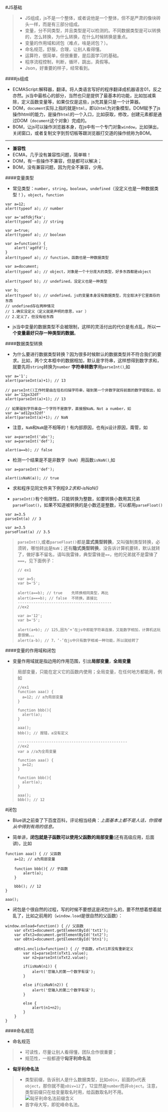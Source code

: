 #JS基础
> - JS组成，js不是一个整体，或者说他是一个整体，但不是严肃的像块砖头一样，而是有三部分组成。
> - 变量，分不同类型，并且类型是可以检测的。不同数据类型是可以转换的，怎么转换，为什么转换，在什么时候转换是重点。
> - 变量的作用域和闭包（难点，啥是闭包？）。
> - 命名规范，舒服，合理，让别人看得懂。
> - 运算符，很简单，但很重要，是后面学习的基础。
> - 程序流程控制，判断，循环，跳出，真假等。
> - Json，好重要的样子，经常看到。

####js组成
- ECMAScript:解释器，翻译。将人类语言写好的程序翻译成机器语言01，反之亦然。js当中最核心的部分，当然也只是提供了最基本的功能，比如加减乘除，定义函数变量等，如果仅仅是这些，js充其量只是一个计算器。
- DOM，`document`实际上指的就是`html`，即以`html`为对象模型。DOM赋予了js操作html的能力，是操作`html`的一个入口，比如获取，修改，创建元素都是通过DOM（`document`这个对象）完成的。
- BOM，让js可以操作浏览器本身，在js中有一个专门对象`window`，比如弹出，关闭窗口，或者复制文字到剪切板等跟浏览器打交道的操作统称为BOM。
---
- **兼容性**
- ECMA，几乎没有兼容性问题，简单嘛！
- DOM，有一些操作不兼容，但是都可以解决；
- BOM，没有兼容问题，因为完全不兼容，少用。

####变量类型
- 常见类型：`number`，`string`，`boolean`，`undefined`（没定义也是一种数据类型！），`object`，`function`

```
var a=12;
alert(typeof a); // number

var a='adfdkjfka';
alert(typeof a); // string

var a=true;
alert(typeof a); // boolean

var a=function() {
	alert('agdfd');
}
alert(typeof a); // function，函数也是一种数据类型

var a=document;
alert(typeof a); // object，对象是一个十分庞大的类型，好多东西都是object

alert(typeof b); // undefined，没定义也是一种类型

var b;
alert(typeof b); // undefined，js的变量本身没有数据类型，完全取决于它里面存的东西
// undefined存在两种情况
// 1.确实没定义（定义就是声明的意思，var ）
// 2.定义了，但没有给东西
```

- js当中变量的数据类型不会被限制，这样的灵活付出的代价是有点乱，所以**一个变量最好只存一种类型的数据**。

####数据类型转换
- 为什么要进行数据类型转换？因为很多时候默认的数据类型并不符合我们的要求。比如，两个文本框中的数据相加，默认是字符串，这样想得到数字求和，就要先将`string`转换为`number`
**字符串转数字**用`parseInt()`,如

```
var a='1';
alert(parseInt(a)+1); // 13 

// parseInt()工作时是由左往右扫描字符串，碰到第一个非数字就将前面的数字提取出，如
var a='12px32df'
alert(parseInt(a)+1); // 13

// 如果碰到字符串自一个字符不是数字，直接报NaN，Not a number，如
var a='ad12px32df'
alert(parseInt(a)+1); // NaN

```

- 注意，`NaN`和`NaN`是不相等的！有内部原因，也有js设计原因，甭管，如

```
var a=parseInt('abc');
var a=parseInt('def');

alert(a==b); // false
```

- 检测一个结果是不是非数字（`NaN`）用函数`isNaN()`,如

```
var a=parseInt('def');

alert(isNaN(a)); // true
```

- 求和程序见同文件夹下例程*9.2求和-isNaN()*

- `parseInt()`有个局限性，只能转换为整数，如要转换小数用其兄弟`parseFloat()`，如果不知道被转换的是小数还是整数，可以都用`parseFloat()`

```
var a=3.5
parseInt(a) // 3

var a=3.5
parseFloat(a) // 3.5
```
> `parseInt()`,或者`parseFloat()`都是**显式类型转换**，又叫强制类型转换，必须转，哪怕转出是`NaN`；还有**隐式类型转换**，没告诉计算机要转，默认就转了，做好事不留名，请叫我雷锋，典型雷锋是`==`，他的兄弟就不是雷锋了`===`，见下面例子：
> ```
> // ex1
> 
> var a=5;
> var b='5';
> 
> alert(a==b); // true    先转换相同类型，再比
> alert(a===b); // false  不转换，直接比
> ------------------------------------------
> //ex2
> 
> var a='12';
> var b='5';
> 
> alert(a+b); // 125,因为‘+’在js中即能字符串连接，又能数字相加，计算机这玩意很懒。。。
> alert(a-b); // 7，‘-’在js中只有数字相减一种功能，所以就给转了
> ```

####变量的作用域和闭包
- 变量作用域就是指边用的作用范围，引出**局部变量**，**全局变量**
> 局部变量，只能在定义它的函数内使用；全局变量，在任何地方都能用，例如
> ```
> //ex1
> function aaa() {
> 	a=12; // a为局部变量
> }
>
> function bbb(){
> 	alert(a);
> }
>
> aaa();
> bbb(); // 报错，a没有定义
>
> -------------------------------------------------
> //ex2
> var a //a为全局变量
>
> function aaa() {
> 	a=12;
> }
>
> function bbb(){
> 	alert(a);
> }
>
> aaa();
> bbb(); // 12
> ```

#闭包
- Blue讲之前查了下百度百科，评论相当经典：*上面基本上都不是人话，你很难从中得到有用的信息。*

- 简单讲，**闭包就是子函数可以使用父函数的局部变量**(还有高级应用，后面讲)，比如

```
function aaa() { // 父函数
	a=12; // a为局部变量

	function bbb(){ // 子函数
		alert(a);
	}

	bbb(); // 12
}

aaa();
```
- 闭包是个很自然的过程，写的时候不要想这是闭包什么的，要不然想着想着就乱了，比如之前用的（`window.load`是很自然的父函数）：

```
window.onload=function() { // 父函数
    var oTxt1=document.getElementById('txt1');
    var oTxt2=document.getElementById('txt2');
    var oBtn1=document.getElementById('btn1');

    oBtn1.onclick=function() { // 子函数，oTxt1并没有重新定义
        var n1=parseInt(oTxt1.value);
        var n2=parseInt(oTxt2.value);

        if(isNaN(n1)) {
            alert('您输入的第一个数字有误');
        }

        else if(isNaN(n2)) {
            alert('您输入的第二个数字有误');
        }

        else {
            alert(n1+n2);
        }
    }
}
```
####命名规范
- 命名规范
> - 可读性，尽量让别人看得懂，团队合作很重要；
> - 规范性，一般都遵守**匈牙利命名法**
- **匈牙利命名法**
> - 类型前缀，告诉别人是什么数据类型，比如`oDiv`，前面的`o`代表`object`，那你就不能`oDiv=12`了，12显然是`number`而非`object`。注意，类型前缀只在给变量取名时用，给函数取名时不用。
> ![匈牙利命名法前缀含义]("匈牙利命名法前缀含义")
> - 首字母大写，即驼峰命名法。




